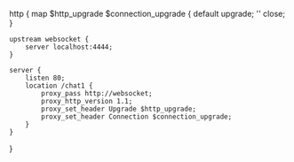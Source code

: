 http {
    map $http_upgrade $connection_upgrade {
        default upgrade;
        '' close;
    }

    upstream websocket {
        server localhost:4444;
    }

    server {
        listen 80;
        location /chat1 {
            proxy_pass http://websocket;
            proxy_http_version 1.1;
            proxy_set_header Upgrade $http_upgrade;
            proxy_set_header Connection $connection_upgrade;
        }
    }
}
